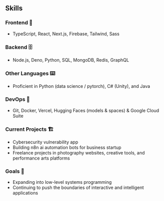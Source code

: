 ## Skills
### Frontend 🎨
 - TypeScript, React, Next.js, Firebase, Tailwind, Sass
### Backend 🗄️
 - Node.js, Deno, Python, SQL, MongoDB, Redis, GraphQL
### Other Languages ⌨️ 
 - Proficient in Python (data science / pytorch), C# (Unity), and Java
### DevOps 🚀
 - Git, Docker, Vercel, Hugging Faces (models & spaces) & Google Cloud Suite
### Current Projects 🏗️
 - Cybersecurity vulnerability app
 - Building n8n ai automation bots for business startup 
 - Freelance projects in photography websites, creative tools, and performance arts platforms
### Goals 🎯
 - Expanding into low-level systems programming
 - Continuing to push the boundaries of interactive and intelligent applications

